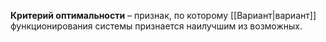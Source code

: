 **Критерий оптимальности** – признак, по которому [[Вариант|вариант]] функционирования системы признается наилучшим из возможных.